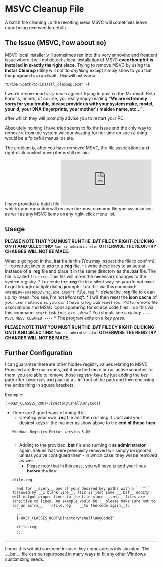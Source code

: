 # MSVC Cleanup File
A batch file cleaning up the revolting mess MSVC will sometimes leave upon being removed forcefully.

## The Issue (MSVC, how about no)
MSVC local installer will sometimes run into this very annoying and frequent issue where it will not detect a local installation of MSVC __even though it is installed in exactly the right place__. Trying to remove MSVC by using the __Install Cleanup__ utility will _not do anything_ except simply show to you that the program has run itself. This will not work:
```
"Drive:\path\to\install_cleanup.exe" -f
```

I would recommend _very much_ against trying to post on the Microsoft Help Forums, unless, of course, you really enjoy reading __"We are extremely sorry for your trouble, please provide us with your system make, model, your id, your DNA fingerprints, your mother's maiden name, etc..."__,

after which they will promptly advise you to restart your PC.

Absolutely nothing I have tried seems to fix the issue and the only way to remove it from the system without wasting further time on such a thing would be a forceful manual delete.

The problem is, after you have removed MSVC, the file associations and right-click context menu items still remain.

I have provided a batch file ![msvc_cleanup.bat](https://github.com/aminiqbal/msvc_cleanup/blob/main/msvc_cleanup.bat) which upon execution will remove the most common filetype associations as well as any MSVC items on any right-click menu list.

## Usage
__PLEASE NOTE THAT YOU MUST RUN THE .BAT FILE BY RIGHT-CLICKING ON IT AND SELECTING:__ ```Run as administrator``` __OTHERWISE THE REGISTRY CHANGES WILL NOT BE MADE.__

What is going on in the __.bat__ file is this (You may inspect the file to confirm):
	* I construct lines to add to a __.reg__ file.
	* I write these lines to an actual instance of a __.reg__ file and place it in the same directory as the __.bat__ file. The file is called ```file.reg```. This file will make the necessary changes to the system registry.
	* I execute the __.reg__ file in a silent way, so you do not have to go through multiple dialog prompts. I do this via this command:
	```
	%WINDIR%\system32\reg.exe import file.reg
	```
	* I _delete_ the __.reg__ file to clean up _my_ mess. You see, I'm not _Microsoft_.
	* I will then reset the __icon cache__ of your user instance so you don't have to log out/ reset your PC to remove file associations and MSVC icons appearing for source code files. I do this via this command:
	```
	start ie4uinit.exe -show
	```
	* You should see a dialog:
	```
	---- MSVC MESS CLEANED ----
	```
	* The program exits on a _key press_.

__PLEASE NOTE THAT YOU MUST RUN THE .BAT FILE BY RIGHT-CLICKING ON IT AND SELECTING:__ ```Run as administrator``` __OTHERWISE THE REGISTRY CHANGES WILL NOT BE MADE.__

## Further Configuration
I can guarantee there are other hidden registry values relating to MSVC. Provided are the main ones, but if you find more or run active searches for them, you are able to remove those _registry keys_ by just adding the _key_ path after ```Computer\``` and placing a ```-``` in front of the path and then enclosing the entire thing in square brackets.

Example:
```
[-HKEY_CLASSES_ROOT\Directory\shell\AnyCode]
```

* There are 2 good ways of doing this:
	* Creating your own __.reg__ file and then running it. Just __add__ your desired keys in the manner as show above to the __end of these lines__:
	```
	Windows Registry Editor Version 5.00


	```
	* Adding to the provided __.bat__ file and running it __as administrator__ again. Values that were previously removed will simply be ignored, unless you've configured them - in which case, they will be removed as well.
		* Please note that in this case, you will have to add your lines __before__ the line:
    ```
    >file.reg
    ```
		and for __every__ one of your desired key paths with a ```^``` followed by __1 blank line__. This is just some __.bat__ oddity will output proper lines to the file since __.reg__ files are sensitive to lines. An example would be (__please make sure not to add an extra__ ```>file.reg``` __to the code again__):
		```
		...
		[-HKEY_CLASSES_ROOT\Directory\shell\AnyCode]^

		>file.reg
		...
		```
<hr>
I hope this will aid someone in case they come across this situation.
The __.bat__ file can be repurposed in many ways to fit any other Windows customizing needs.
